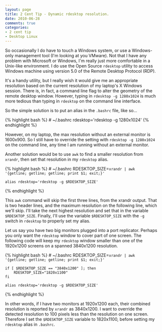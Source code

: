```yaml
---
layout: page
title: 2 Cent Tip - Dynamic rdesktop resolution.
date: 2010-06-28
comments: true
categories:
- 2 cent tip 
- Desktop Linux
---
```


So occasionally I do have to touch a Windows system, or use a Windows-only management tool (I'm looking at you VMware).  Not that I have any problem with Microsoft or Windows, I'm really just more comfortable in a Unix-like environment.  I do use the Open Source `rdesktop` utility to access Windows machine using version 5.0 of the Remote Desktop Protocol (RDP).

It's a handy utility, but I really wish it would give me an appropriate resolution based on the current resolution of my laptop's X Windows session.  There is, in fact, a command line flag to alter the geometry of the remote desktop window.  However, typing in `rdesktop -g 1280x1024` is much more tedious than typing in `rdesktop` on the command line interface.

So the simple solution is to put an alias in the `.bashrc` file, like so...

{% highlight bash %}
    # ~/.bashrc
    rdesktop='rdesktop -g 1280x1024'
{% endhighlight %}

However, on my laptop, the max resolution without an external monitor is 1600x900.  So I still have to override the setting with `rdesktop -g 1280x1024` on the command line, any time I am running without an external monitor.

Another solution would be to use `awk` to find a smaller resolution from `xrandr`, then set that resolution in my `rdesktop` alias.

{% highlight bash %}
    # ~/.bashrc
    RDESKTOP_SIZE=`xrandr | awk '{getline; getline; getline; print $1; exit;}'`

    alias rdesktop='rdesktop -g $RDESKTOP_SIZE'
{% endhighlight %}

This `awk` command will skip the first three lines, from the xrandr output.  That is two header lines, and the maximum resolution on the following line, which we'll skip.  I'll take the next highest resolution and set that in the variable `$RDESKTOP_SIZE`.  Finally, I'll use the variable `$RDESKTOP_SIZE` with the `-g` switch in `rdesktop` to properly set my alias.

Let us say you have two big monitors plugged into a port replicator.  Perhaps you only want the `rdesktop` window to cover part of one screen.  The following code will keep my `rdesktop` window smaller than one of the 1920x1200 screens on a spanned 3840x1200 resolution.

{% highlight bash %}
    # ~/.bashrc
    RDESKTOP_SIZE=`xrandr | awk '{getline; getline; getline; print $1; exit;}'`

    if [ $RDESKTOP_SIZE == "3840x1200" ]; then
        RDESKTOP_SIZE="1820x1100"
    fi

    alias rdesktop='rdesktop -g $RDESKTOP_SIZE'
{% endhighlight %}

In other words, if I have two monitors at 1920x1200 each, their combined resolution is reported by `xrandr` as 3840x1200.  I want to override the detected resolution to 100 pixels less than the resolution on one screen.  Therefore I set the `$RDESKTOP_SIZE` variable to 1820x1100, before setting my `rdesktop` alias in `.bashrc`.
